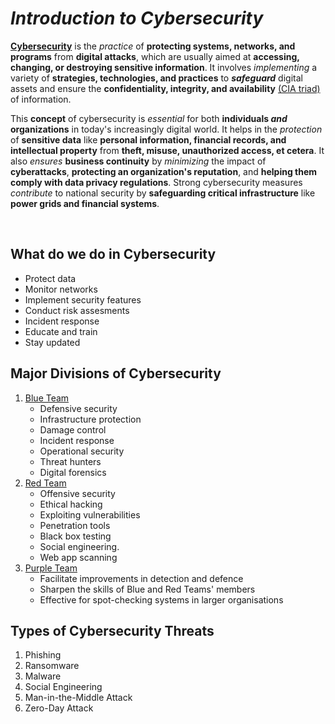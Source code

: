 # *Introduction to Cybersecurity*

<ins>**Cybersecurity**</ins> is the _practice_ of **protecting systems, networks, and programs** from **digital attacks**, which are usually aimed at **accessing, changing, or destroying sensitive information**. It involves _implementing_ a variety of **strategies, technologies, and practices** to ***safeguard*** digital assets and ensure the **confidentiality, integrity, and availability** <ins>(CIA triad)</ins> of information.

This **concept** of cybersecurity is _essential_ for both **individuals _and_ organizations** in today's increasingly digital world. It helps in the _protection_ of **sensitive data** like **personal information, financial records, and intellectual property** from **theft, misuse, unauthorized access, et cetera**. It also _ensures_ **business continuity** by _minimizing_ the impact of **cyberattacks**, **protecting an organization's reputation**, and **helping them comply with data privacy regulations**. Strong cybersecurity measures _contribute_ to national security by **safeguarding critical infrastructure** like **power grids and financial systems**.

<br>

## What do we do in Cybersecurity

- Protect data
- Monitor networks
- Implement security features
- Conduct risk assesments
- Incident response
- Educate and train
- Stay updated

## Major Divisions of Cybersecurity

1. <ins>Blue Team</ins>
      - Defensive security
      - Infrastructure protection
      - Damage control
      - Incident response
      - Operational security
      - Threat hunters
      - Digital forensics
2. <ins>Red Team</ins>
      - Offensive security
      - Ethical hacking
      - Exploiting vulnerabilities
      - Penetration tools
      - Black box testing
      - Social engineering.
      - Web app scanning
4. <ins>Purple Team</ins>
      - Facilitate improvements in detection and defence
      - Sharpen the skills of Blue and Red Teams' members
      - Effective for spot-checking systems in larger organisations

## Types of Cybersecurity Threats

1. Phishing
2. Ransomware
3. Malware
4. Social Engineering
5. Man-in-the-Middle Attack
6. Zero-Day Attack

